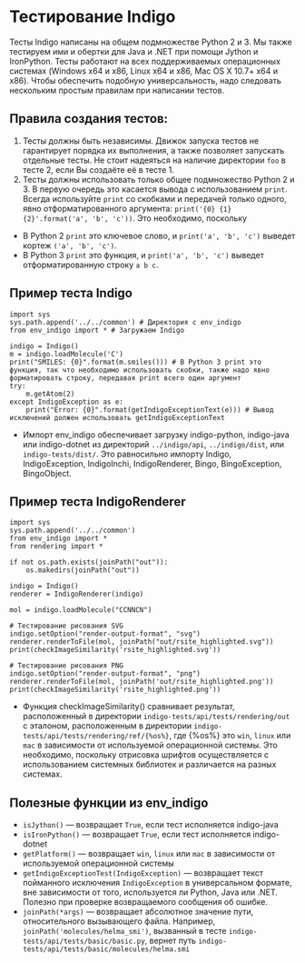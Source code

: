 # Тестирование Indigo
Тесты Indigo написаны на общем подмножестве Python 2 и 3. Мы также тестируем ими и обертки для Java и .NET при помощи Jython и IronPython. Тесты работают на всех поддерживаемых операционных системах (Windows x64 и x86, Linux x64 и x86, Mac OS X 10.7+ x64 и x86). Чтобы обеспечить подобную универсальность, надо следовать нескольким простым правилам при написании тестов.

## Правила создания тестов:

1. Тесты должны быть независимы. Движок запуска тестов не гарантирует порядка их выполнения, а также позволяет запускать отдельные тесты. Не стоит надеяться на наличие директории `foo` в тесте 2, если Вы создаёте её в тесте 1.
2. Тесты должны использовать только общее подмножество Python 2 и 3. В первую очередь это касается вывода с использованием `print`. Всегда используйте `print` со скобками и передачей только одного, явно отформатированного аргумента: `print('{0} {1} {2}'.format('a', 'b', 'c'))`. Это необходимо, поскольку
 * В Python 2 `print` это ключевое слово, и `print('a', 'b', 'c')` выведет кортеж `('a', 'b', 'c')`. 
 * В Python 3 `print` это функция, и `print('a', 'b', 'c')` выведет отформатированную строку `a b c`. 
 

## Пример теста Indigo

```
import sys
sys.path.append('../../common') # Директория с env_indigo
from env_indigo import * # Загружаем Indigo

indigo = Indigo()
m = indigo.loadMolecule('C')
print("SMILES: {0}".format(m.smiles())) # В Python 3 print это функция, так что необходимо использовать скобки, также надо явно форматировать строку, передавая print всего один аргумент
try:
    m.getAtom(2)
except IndigoException as e:
    print("Error: {0}".format(getIndigoExceptionText(e))) # Вывод исключений должен использовать getIndigoExceptionText
```

* Импорт env_indigo обеспечивает загрузку indigo-python, indigo-java или indigo-dotnet из директорий `../indigo/api`, `../indigo/dist`, или `indigo-tests/dist/`. Это равносильно импорту Indigo, IndigoException, IndigoInchi, IndigoRenderer, Bingo, BingoException, BingoObject.

## Пример теста IndigoRenderer

```
import sys
sys.path.append('../../common')
from env_indigo import *
from rendering import *

if not os.path.exists(joinPath("out")):
    os.makedirs(joinPath("out"))

indigo = Indigo()
renderer = IndigoRenderer(indigo)

mol = indigo.loadMolecule("CCNNCN")

# Тестирование рисования SVG
indigo.setOption("render-output-format", "svg")
renderer.renderToFile(mol, joinPath("out/rsite_highlighted.svg"))
print(checkImageSimilarity('rsite_highlighted.svg'))

# Тестирование рисования PNG
indigo.setOption("render-output-format", "png")
renderer.renderToFile(mol, joinPath('out/rsite_highlighted.png'))
print(checkImageSimilarity('rsite_highlighted.png'))
```
* Функция checkImageSimilarity() сравнивает результат, расположенный в директории `indigo-tests/api/tests/rendering/out` с эталоном, расположенным в директории `indigo-tests/api/tests/rendering/ref/{%os%}`, где {%os%} это `win`, `linux` или `mac` в зависимости от используемой операционной системы. Это необходимо, поскольку отрисовка шрифтов осуществляется с использованием системных библиотек и различается на разных системах.

## Полезные функции из env_indigo
* `isJython()` — возвращает `True`, если тест исполняется indigo-java
* `isIronPython()` — возвращает `True`, если тест исполняется indigo-dotnet
* `getPlatform()` — возвращает `win`, `linux` или `mac` в зависимости от используемой операционной системы
* `getIndigoExceptionTest(IndigoException)` — возвращает текст пойманного исключения `IndigoException` в универсальном формате, вне зависимости от того, используется ли Python, Java или .NET. Полезно при проверке возвращаемого сообщения об ошибке.
* `joinPath(*args)` — возвращает абсолютное значение пути, относительного вызывающего файла. Например, `joinPath('molecules/helma_smi')`, вызванный в тесте `indigo-tests/api/tests/basic/basic.py`, вернет путь `indigo-tests/api/tests/basic/molecules/helma.smi`